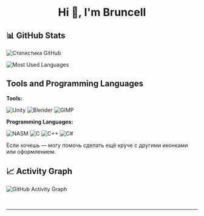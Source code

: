   <h1 align="center">Hi 👋, I'm Bruncell</h1>

<p align="left">
</p>

## 📊 GitHub Stats

![Статистика GitHub](https://github-readme-stats.vercel.app/api?username=Bruncell&show_icons=true&theme=tokyonight)

![Most Used Languages](https://github-readme-stats.vercel.app/api/top-langs/?username=Bruncell&layout=compact&theme=tokyonight)



## Tools and Programming Languages

**Tools:**  

![Unity](https://img.shields.io/badge/-Unity-000000?logo=unity&logoColor=white)  ![Blender](https://img.shields.io/badge/-Blender-F5792A?logo=blender&logoColor=white)  ![GIMP](https://img.shields.io/badge/-GIMP-5C5549?logo=gimp&logoColor=white)  


**Programming Languages:**  

![NASM](https://img.shields.io/badge/-NASM-000000?style=flat&logo=assemblyscript&logoColor=white)  ![C](https://img.shields.io/badge/-C-00599C?logo=c&logoColor=white)  ![C++](https://img.shields.io/badge/-C++-00599C?logo=c%2B%2B&logoColor=white)  ![C#](https://img.shields.io/badge/-C%23-239120?logo=c-sharp&logoColor=white)


Если хочешь — могу помочь сделать ещё круче с другими иконками или оформлением.

## 📈 Activity Graph

![GitHub Activity Graph](https://github-readme-activity-graph.vercel.app/graph?username=Bruncell&theme=tokyo-night)


<br />


----
